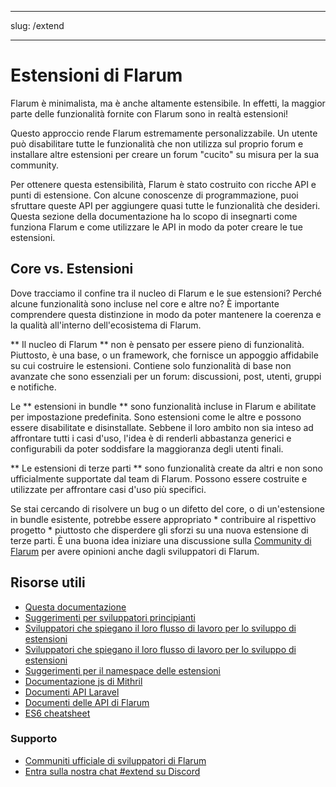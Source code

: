 - - -
slug: /extend
- - -

# Estensioni di Flarum

Flarum è minimalista, ma è anche altamente estensibile. In effetti, la maggior parte delle funzionalità fornite con Flarum sono in realtà estensioni!

Questo approccio rende Flarum estremamente personalizzabile. Un utente può disabilitare tutte le funzionalità che non utilizza sul proprio forum e installare altre estensioni per creare un forum "cucito" su misura per la sua community.

Per ottenere questa estensibilità, Flarum è stato costruito con ricche API e punti di estensione. Con alcune conoscenze di programmazione, puoi sfruttare queste API per aggiungere quasi tutte le funzionalità che desideri. Questa sezione della documentazione ha lo scopo di insegnarti come funziona Flarum e come utilizzare le API in modo da poter creare le tue estensioni.

## Core vs. Estensioni

Dove tracciamo il confine tra il nucleo di Flarum e le sue estensioni? Perché alcune funzionalità sono incluse nel core e altre no? È importante comprendere questa distinzione in modo da poter mantenere la coerenza e la qualità all'interno dell'ecosistema di Flarum.

** Il nucleo di Flarum ** non è pensato per essere pieno di funzionalità. Piuttosto, è una base, o un framework, che fornisce un appoggio affidabile su cui costruire le estensioni. Contiene solo funzionalità di base non avanzate che sono essenziali per un forum: discussioni, post, utenti, gruppi e notifiche.

Le ** estensioni in bundle ** sono funzionalità incluse in Flarum e abilitate per impostazione predefinita. Sono estensioni come le altre e possono essere disabilitate e disinstallate. Sebbene il loro ambito non sia inteso ad affrontare tutti i casi d'uso, l'idea è di renderli abbastanza generici e configurabili da poter soddisfare la maggioranza degli utenti finali.

** Le estensioni di terze parti ** sono funzionalità create da altri e non sono ufficialmente supportate dal team di Flarum. Possono essere costruite e utilizzate per affrontare casi d'uso più specifici.

Se stai cercando di risolvere un bug o un difetto del core, o di un'estensione in bundle esistente, potrebbe essere appropriato * contribuire al rispettivo progetto * piuttosto che disperdere gli sforzi su una nuova estensione di terze parti. È una buona idea iniziare una discussione sulla [Community di Flarum](https://discuss.flarum.org/) per avere opinioni anche dagli sviluppatori di Flarum.

## Risorse utili

- [Questa documentazione](start.md)
- [Suggerimenti per sviluppatori principianti](https://discuss.flarum.org/d/5512-extension-development-tips)
- [Sviluppatori che spiegano il loro flusso di lavoro per lo sviluppo di estensioni](https://github.com/flarum/cli)
- [Sviluppatori che spiegano il loro flusso di lavoro per lo sviluppo di estensioni](https://discuss.flarum.org/d/6320-extension-developers-show-us-your-workflow)
- [Suggerimenti per il namespace delle estensioni](https://discuss.flarum.org/d/9625-flarum-extension-namespacing-tips)
- [Documentazione js di Mithril](https://mithril.js.org/)
- [Documenti API Laravel](https://laravel.com/api/8.x/)
- [Documenti delle API di Flarum](https://api.flarum.org)
- [ES6 cheatsheet](https://github.com/DrkSephy/es6-cheatsheet)

### Supporto

- [Communiti ufficiale di sviluppatori di Flarum](https://discuss.flarum.org/t/dev)
- [Entra sulla nostra chat #extend su Discord](https://flarum.org/discord/)
